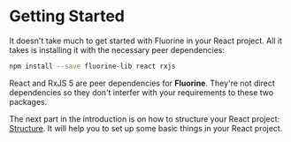 # Getting Started

It doesn't take much to get started with Fluorine in your React project.
All it takes is installing it with the necessary peer dependencies:

```sh
npm install --save fluorine-lib react rxjs
```

React and RxJS 5 are peer dependencies for **Fluorine**. They're not
direct dependencies so they don't interfer with your requirements
to these two packages.

The next part in the introduction is on how to structure your React
project: [Structure](structure.md). It will help you to set up some
basic things in your React project.

